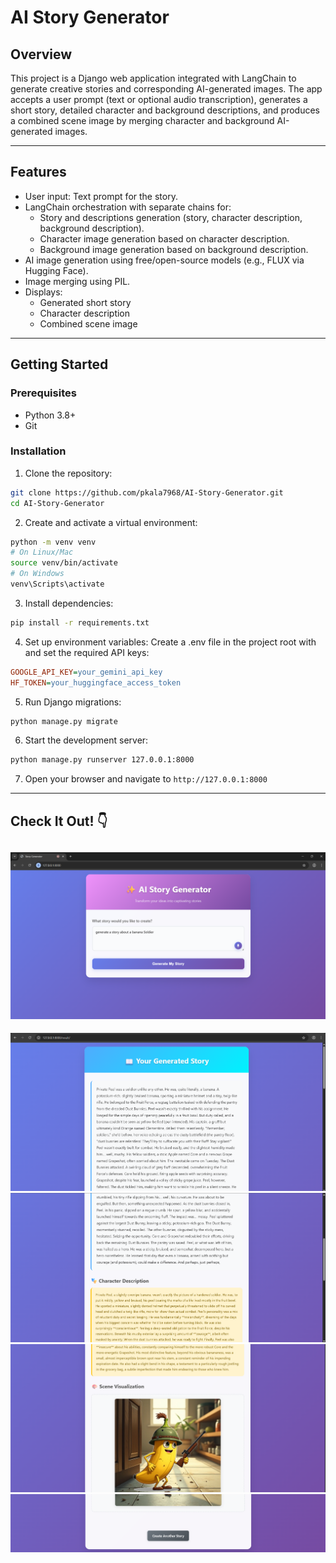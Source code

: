 # AI Story Generator
## Overview

This project is a Django web application integrated with LangChain to generate creative stories and corresponding AI-generated images. The app accepts a user prompt (text or optional audio transcription), generates a short story, detailed character and background descriptions, and produces a combined scene image by merging character and background AI-generated images.

---

## Features

- User input: Text prompt for the story.
- LangChain orchestration with separate chains for:
  - Story and descriptions generation (story, character description, background description).
  - Character image generation based on character description.
  - Background image generation based on background description.
- AI image generation using free/open-source models (e.g., FLUX via Hugging Face).
- Image merging using PIL.
- Displays:
  - Generated short story
  - Character description
  - Combined scene image

---

## Getting Started

### Prerequisites

- Python 3.8+
- Git

### Installation

1. Clone the repository:
```bash
git clone https://github.com/pkala7968/AI-Story-Generator.git
cd AI-Story-Generator
```

2. Create and activate a virtual environment:
```bash
python -m venv venv
# On Linux/Mac
source venv/bin/activate  
# On Windows
venv\Scripts\activate
```

3. Install dependencies:
```bash
pip install -r requirements.txt
```

4. Set up environment variables:
Create a .env file in the project root with and set the required API keys:
```ini
GOOGLE_API_KEY=your_gemini_api_key
HF_TOKEN=your_huggingface_access_token
```

5. Run Django migrations:
```bash
python manage.py migrate
```

6. Start the development server:
```bash
python manage.py runserver 127.0.0.1:8000
```

7. Open your browser and navigate to `http://127.0.0.1:8000`

---

## Check It Out! 👇
![input](story_app/static/imgs/input.png)
---
![output1](story_app/static/imgs/op1.png)
![output2](story_app/static/imgs/op2.png)
![output3](story_app/static/imgs/op3.png)
![output4](story_app/static/imgs/op4.png)
